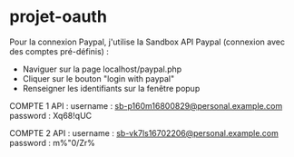 # projet-oauth

Pour la connexion Paypal, j'utilise la Sandbox API Paypal (connexion avec des comptes pré-définis) :
- Naviguer sur la page localhost/paypal.php
- Cliquer sur le bouton "login with paypal"
- Renseigner les identifiants sur la fenêtre popup

COMPTE 1 API : 
username : sb-p160m16800829@personal.example.com
password : Xq68!qUC

COMPTE 2 API : 
username : sb-vk7ls16702206@personal.example.com
password : m%"0/Zr%
